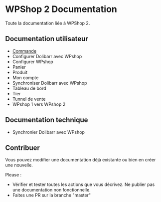 # WPShop 2 Documentation

Toute la documentation liée à WPShop 2.

## Documentation utilisateur

* [Commande](https://github.com/Eoxia/wpshop-docs/blob/master/pages/order.md)
* Configurer Dolibarr avec WPshop
* Configurer WPshop
* Panier
* Produit
* Mon compte
* Synchroniser Dolibarr avec WPshop
* Tableau de bord
* Tier
* Tunnel de vente
* WPshop 1 vers WPshop 2

## Documentation technique

* Synchronier Dolibarr avec WPshop

## Contribuer

Vous pouvez modifier une documentation déjà existante ou bien en créer une nouvelle.

Please : 

* Vérifier et tester toutes les actions que vous décrivez. Ne publier pas une documentation non fonctionnelle.
* Faites une PR sur la branche "master"
